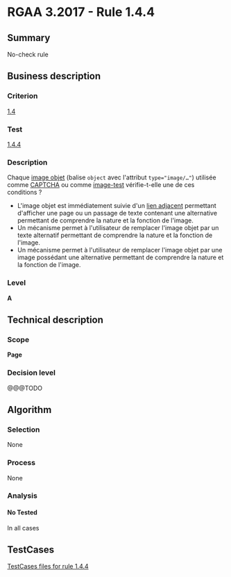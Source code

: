 # RGAA 3.2017 - Rule 1.4.4

## Summary
No-check rule


## Business description

### Criterion
[1.4](http://references.modernisation.gouv.fr/rgaa-accessibilite/criteres.html#crit-1-4)

### Test
[1.4.4](http://references.modernisation.gouv.fr/rgaa-accessibilite/criteres.html#test-1-4-4)

### Description
<div lang="fr">Chaque <a href="http://references.modernisation.gouv.fr/rgaa-accessibilite/glossaire.html#image-objet">image objet</a> (balise <code lang="en">object</code> avec l'attribut <code lang="en">type="image/…"</code>) utilis&#xE9;e comme <a href="http://references.modernisation.gouv.fr/rgaa-accessibilite/glossaire.html#captcha">CAPTCHA</a> ou comme <a href="http://references.modernisation.gouv.fr/rgaa-accessibilite/glossaire.html#image-test">image-test</a> v&#xE9;rifie-t-elle une de ces conditions&nbsp;? <ul><li>L'image objet est imm&#xE9;diatement suivie d'un <a href="http://references.modernisation.gouv.fr/rgaa-accessibilite/glossaire.html#lien-adjacent">lien adjacent</a> permettant d'afficher une page ou un passage de texte contenant une alternative permettant de comprendre la nature et la fonction de l'image.</li> <li>Un m&#xE9;canisme permet &#xE0; l'utilisateur de remplacer l'image objet par un texte alternatif permettant de comprendre la nature et la fonction de l'image.</li> <li>Un m&#xE9;canisme permet &#xE0; l'utilisateur de remplacer l'image objet par une image poss&#xE9;dant une alternative permettant de comprendre la nature et la fonction de l'image.</li> </ul></div>

### Level
**A**


## Technical description

### Scope
**Page**

### Decision level
@@@TODO


## Algorithm

### Selection
None

### Process
None

### Analysis

#### No Tested
In all cases


##  TestCases

[TestCases files for rule 1.4.4](https://github.com/Asqatasun/Asqatasun/tree/develop/rules/rules-rgaa3.2017/src/test/resources/testcases/rgaa32017/Rgaa32017Rule010404/)


